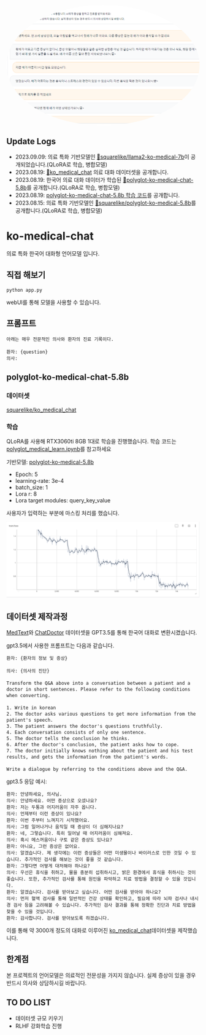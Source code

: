 <p align="center" width="100%">
<img src="assets/img2.PNG" alt="page img" style="display: block; margin: auto; border-radius: 50%;">
</p>

## Update Logs
- 2023.09.09: 의료 특화 기반모델인 [🤗squarelike/llama2-ko-medical-7b](https://huggingface.co/squarelike/llama2-ko-medical-7b)이 공개되었습니다.(QLoRA로 학습, 병합모델)
- 2023.08.19: [🤗ko_medical_chat](https://huggingface.co/datasets/squarelike/ko_medical_chat) 의료 대화 데이터셋을 공개합니다.
- 2023.08.19: 한국어 의료 대화 데이터가 학습된 [🤗polyglot-ko-medical-chat-5.8b](https://huggingface.co/squarelike/polyglot-ko-medical-chat-5.8b)를 공개합니다.(QLoRA로 학습, 병합모델)
- 2023.08.19: [polyglot-ko-medical-chat-5.8b 학습 코드](https://github.com/jwj7140/ko-medical-chat/blob/main/polyglot_medical_learn.ipynb)를 공개합니다.
- 2023.08.15: 의료 특화 기반모델인 [🤗squarelike/polyglot-ko-medical-5.8b](https://huggingface.co/squarelike/polyglot-ko-medical-5.8b)를 공개합니다.(QLoRA로 학습, 병합모델)

# ko-medical-chat

의료 특화 한국어 대화형 언어모델 입니다.

## 직접 해보기

```
python app.py
```
webUI를 통해 모델을 사용할 수 있습니다.

## 프롬프트

```
아래는 매우 전문적인 의사와 환자의 진료 기록이다.

환자: {question}
의사:
```

## polyglot-ko-medical-chat-5.8b

### 데이터셋

[squarelike/ko_medical_chat](https://huggingface.co/datasets/squarelike/ko_medical_chat)

### 학습

QLoRA를 사용해 RTX3060ti 8GB 1대로 학습을 진행했습니다. 학습 코드는 [polyglot_medical_learn.ipynb](https://github.com/jwj7140/ko-medical-chat/blob/main/polyglot_medical_learn.ipynb)를 참고하세요

기반모델: [polyglot-ko-medical-5.8b](https://huggingface.co/squarelike/polyglot-ko-medical-5.8b)
- Epoch: 5
- learning-rate: 3e-4
- batch_size: 1
- Lora r: 8
- Lora target modules: query_key_value

사용자가 입력하는 부분에 마스킹 처리를 했습니다.

![Train Loss Graph](./assets/polyglot-ko-medical-chat-5.8b_loss.png)

## 데이터셋 제작과정

[MedText](https://huggingface.co/datasets/BI55/MedText)와 [ChatDoctor](https://github.com/Kent0n-Li/ChatDoctor) 데이터셋을 GPT3.5를 통해 한국어 대화로 변환시켰습니다.

gpt3.5에서 사용한 프롬프트는 다음과 같습니다.
```
환자: {환자의 정보 및 증상}

의사: {의사의 진단}

Transform the Q&A above into a conversation between a patient and a doctor in short sentences. Please refer to the following conditions when converting.

1. Write in korean
2. The doctor asks various questions to get more information from the patient's speech.
3. The patient answers the doctor's questions truthfully.
4. Each conversation consists of only one sentence.
5. The doctor tells the conclusion he thinks.
6. After the doctor's conclusion, the patient asks how to cope.
7. The doctor initially knows nothing about the patient and his test results, and gets the information from the patient's words.

Write a dialogue by referring to the conditions above and the Q&A.
```
gpt3.5 응답 예시:
```
환자: 안녕하세요, 의사님.
의사: 안녕하세요. 어떤 증상으로 오셨나요?
환자: 저는 두통과 어지러움이 자주 옵니다.
의사: 언제부터 이런 증상이 있나요?
환자: 이번 주부터 느껴지기 시작했어요.
의사: 그럼 일어나거나 움직일 때 증상이 더 심해지나요?
환자: 네, 그렇습니다. 특히 일어날 때 어지러움이 심해져요.
의사: 혹시 메스꺼움이나 구토 같은 증상도 있나요?
환자: 아니요, 그런 증상은 없어요.
의사: 알겠습니다. 제 생각에는 이런 증상들은 어떤 미생물이나 바이러스로 인한 것일 수 있습니다. 추가적인 검사를 해보는 것이 좋을 것 같습니다.
환자: 그렇다면 어떻게 대처해야 하나요?
의사: 우선은 휴식을 취하고, 물을 충분히 섭취하시고, 밝은 환경에서 휴식을 취하시는 것이 좋습니다. 또한, 추가적인 검사를 통해 원인을 파악하고 치료 방법을 결정할 수 있을 것입니다.
환자: 알겠습니다. 검사를 받아보고 싶습니다. 어떤 검사를 받아야 하나요?
의사: 먼저 혈액 검사를 통해 일반적인 건강 상태를 확인하고, 필요에 따라 뇌파 검사나 내시경 검사 등을 고려해볼 수 있습니다. 추가적인 검사 결과를 통해 정확한 진단과 치료 방법을 찾을 수 있을 것입니다.
환자: 감사합니다. 검사를 받아보도록 하겠습니다.
```

이를 통해 약 3000개 정도의 대화로 이루어진 [ko_medical_chat](https://huggingface.co/datasets/squarelike/ko_medical_chat)데이터셋을 제작했습니다.


## 한계점

본 프로젝트의 언어모델은 의료적인 전문성을 가지지 않습니다. 실제 증상이 있을 경우 반드시 의사와 상담하시길 바랍니다.

## TO DO LIST

- 데이터셋 규모 키우기
- RLHF 강화학습 진행
